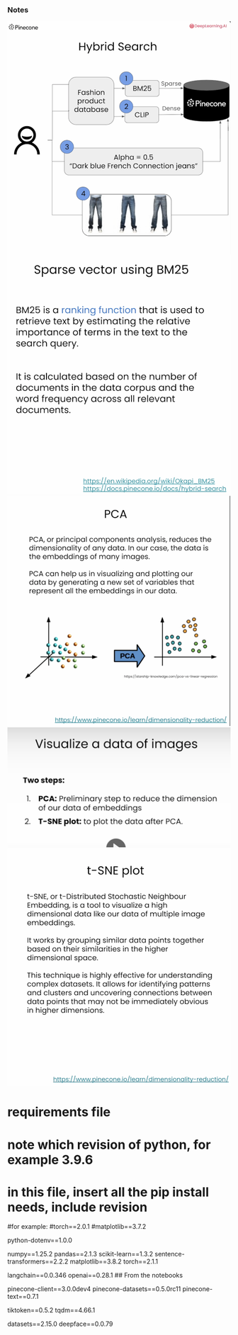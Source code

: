 ### Notes
![Hybrid Search](image.png)
![BM25](image-1.png)
![PCA](image-2.png) ![PCA2](image-4.png)
![t-SNE plot](image-3.png)


# requirements file
# note which revision of python, for example 3.9.6
# in this file, insert all the pip install needs, include revision

#for example:
#torch==2.0.1
#matplotlib==3.7.2

python-dotenv==1.0.0

numpy==1.25.2
pandas==2.1.3
scikit-learn==1.3.2
sentence-transformers==2.2.2
matplotlib==3.8.2
torch==2.1.1

langchain==0.0.346
openai==0.28.1 ## From the notebooks

pinecone-client==3.0.0dev4
pinecone-datasets==0.5.0rc11
pinecone-text==0.7.1

tiktoken==0.5.2
tqdm==4.66.1

datasets==2.15.0
deepface==0.0.79
